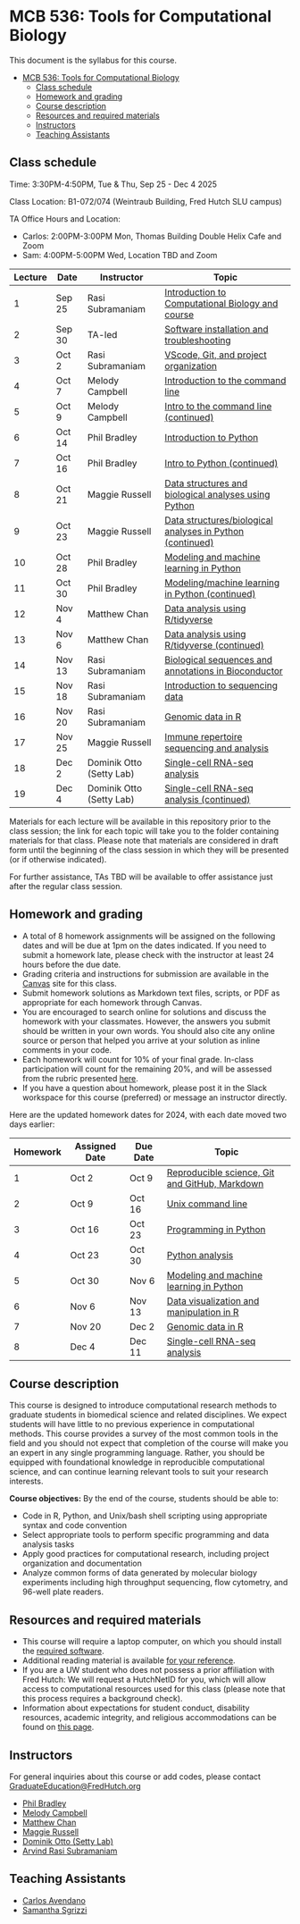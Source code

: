 # MCB 536: Tools for Computational Biology

This document is the syllabus for this course.


- [MCB 536: Tools for Computational Biology](#mcb-536-tools-for-computational-biology)
  - [Class schedule](#class-schedule)
  - [Homework and grading](#homework-and-grading)
  - [Course description](#course-description)
  - [Resources and required materials](#resources-and-required-materials)
  - [Instructors](#instructors)
  - [Teaching Assistants](#teaching-assistants)

## Class schedule

Time: 3:30PM-4:50PM, Tue & Thu, Sep 25 - Dec 4 2025

Class Location: B1-072/074 (Weintraub Building, Fred Hutch SLU campus)

TA Office Hours and Location: 

- Carlos: 2:00PM-3:00PM Mon, Thomas Building Double Helix Cafe and Zoom
- Sam: 4:00PM-5:00PM Wed, Location TBD and Zoom


| Lecture | Date   | Instructor               | Topic                                                                           |
| ------- | ------ | ------------------------ | ------------------------------------------------------------------------------- |
| 1       | Sep 25 | Rasi Subramaniam         | [Introduction to Computational Biology and course](lectures/lecture01/)         |
| 2       | Sep 30 | TA-led                   | [Software installation and troubleshooting](software/README.md)                 |
| 3       | Oct 2  | Rasi Subramaniam         | [VScode, Git, and project organization](lectures/lecture03/)                    |
| 4       | Oct 7  | Melody Campbell          | [Introduction to the command line](lectures/lecture04/)                         |
| 5       | Oct 9  | Melody Campbell          | [Intro to the command line (continued)](lectures/lecture05/)                    |
| 6       | Oct 14 | Phil Bradley             | [Introduction to Python](lectures/lecture06/)                                   |
| 7       | Oct 16 | Phil Bradley             | [Intro to Python (continued)](lectures/lecture07/)                              |
| 8       | Oct 21 | Maggie Russell           | [Data structures and biological analyses using Python](lectures/lecture08/)     |
| 9       | Oct 23 | Maggie Russell           | [Data structures/biological analyses in Python (continued)](lectures/lecture09) |
| 10      | Oct 28 | Phil Bradley             | [Modeling and machine learning in Python](lectures/lecture10)                   |
| 11      | Oct 30 | Phil Bradley             | [Modeling/machine learning in Python (continued)](lectures/lecture11)           |
| 12      | Nov 4  | Matthew Chan             | [Data analysis using R/tidyverse](lectures/lecture12/)                          |
| 13      | Nov 6  | Matthew Chan             | [Data analysis using R/tidyverse (continued)](lectures/lecture13/)              |
| 14      | Nov 13 | Rasi Subramaniam         | [Biological sequences and annotations in Bioconductor](lectures/lecture14/)     |
| 15      | Nov 18 | Rasi Subramaniam         | [Introduction to sequencing data](lectures/lecture15/)                          |
| 16      | Nov 20 | Rasi Subramaniam         | [Genomic data in R](lectures/lecture16/)                                        |
| 17      | Nov 25 | Maggie Russell           | [Immune repertoire sequencing and analysis](lectures/lecture17/)                |
| 18      | Dec 2  | Dominik Otto (Setty Lab) | [Single-cell RNA-seq analysis](lectures/lecture18/)                             |
| 19      | Dec 4  | Dominik Otto (Setty Lab) | [Single-cell RNA-seq analysis (continued)](lectures/lecture19/)                 |

Materials for each lecture will be available in this repository prior to the class session;
the link for each topic will take you to the folder containing materials for that class.
Please note that materials are considered in draft form until the beginning of the class session in which they will be presented (or if otherwise indicated).

For further assistance, TAs TBD will be available to offer assistance just after the regular class session.

## Homework and grading

- A total of 8 homework assignments will be assigned on the following dates and will be due at 1pm on the dates indicated.
  If you need to submit a homework late, please check with the instructor at least 24 hours before the due date.
- Grading criteria and instructions for submission are available in the [Canvas](http://canvas.uw.edu) site for this class.
- Submit homework solutions as Markdown text files, scripts, or PDF as appropriate for each homework through Canvas.
- You are encouraged to search online for solutions and discuss the homework with your classmates.
  However, the answers you submit should be written in your own words.
  You should also cite any online source or person that helped you arrive at your solution as inline comments in your code.
- Each homework will count for 10% of your final grade. In-class participation will count for the remaining 20%, and will be assessed from the rubric presented [here](lectures/lecture01/participation_rubric.md).
- If you have a question about homework, please post it in the Slack workspace for this course (preferred) or message an instructor directly.

Here are the updated homework dates for 2024, with each date moved two days earlier:

| Homework | Assigned Date | Due Date | Topic                                                                  |
| -------- | ------------- | -------- | ---------------------------------------------------------------------- |
| 1        | Oct 2         | Oct 9    | [Reproducible science, Git and GitHub, Markdown](homeworks/homework01) |
| 2        | Oct 9         | Oct 16   | [Unix command line](homeworks/homework02)                              |
| 3        | Oct 16        | Oct 23   | [Programming in Python](homeworks/homework03)                          |
| 4        | Oct 23        | Oct 30   | [Python analysis](homeworks/homework04)                                |
| 5        | Oct 30        | Nov 6    | [Modeling and machine learning in Python](homeworks/homework05)        |
| 6        | Nov 6         | Nov 13   | [Data visualization and manipulation in R](homeworks/homework06)       |
| 7        | Nov 20        | Dec 2    | [Genomic data in R](homeworks/homework07)                              |
| 8        | Dec 4         | Dec 11   | [Single-cell RNA-seq analysis](homeworks/homework08)                   |


## Course description

This course is designed to introduce computational research methods to graduate students in biomedical science and related disciplines.
We expect students will have little to no previous experience in computational methods.
This course provides a survey of the most common tools in the field and you should not expect that completion of the course will make you an expert in any single programming language.
Rather, you should be equipped with foundational knowledge in reproducible computational science, and can continue learning relevant tools to suit your research interests.

**Course objectives:** By the end of the course, students should be able to:

- Code in R, Python, and Unix/bash shell scripting using appropriate syntax and code convention
- Select appropriate tools to perform specific programming and data analysis tasks
- Apply good practices for computational research, including project organization and documentation
- Analyze common forms of data generated by molecular biology experiments including high throughput sequencing,
  flow cytometry, and 96-well plate readers.

## Resources and required materials

- This course will require a laptop computer, on which you should install the [required software](software/README.md).
- Additional reading material is available [for your reference](reference.md).
- If you are a UW student who does not possess a prior affiliation with Fred Hutch: We will request a HutchNetID for you,
  which will allow access to computational resources used for this class (please note that this process
  requires a background check).
- Information about expectations for student conduct, disability resources, academic integrity, and religious
  accommodations can be found on [this page](https://registrar.washington.edu/staffandfaculty/syllabi-guidelines/).

## Instructors

For general inquiries about this course or add codes, please contact GraduateEducation@FredHutch.org

- [Phil Bradley](https://www.fredhutch.org/en/labs/profiles/bradley-phil.html)
- [Melody Campbell](https://www.fredhutch.org/en/faculty-lab-directory/campbell-melody.html)
- [Matthew Chan](https://www.linkedin.com/in/matthew-c-chan-0/)
- [Maggie Russell](https://www.linkedin.com/in/magdalena-russell/)
- [Dominik Otto (Setty Lab)](https://research.fredhutch.org/setty/en.html)
- [Arvind Rasi Subramaniam](http://rasilab.fredhutch.org)

## Teaching Assistants

- [Carlos Avendano](https://mcb-seattle.edu/student_profiles/avendano-carlos/)
- [Samantha Sgrizzi](https://mcb-seattle.edu/student_profiles/sgrizzi-samantha/)
